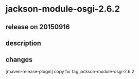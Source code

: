# jackson-module-osgi-2.6.2

## release on 20150916

## description

## changes

[maven-release-plugin] copy for tag jackson-module-osgi-2.6.2

